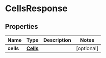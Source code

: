 
# CellsResponse

## Properties
Name | Type | Description | Notes
------------ | ------------- | ------------- | -------------
**cells** | [**Cells**](Cells.md) |  |  [optional]



